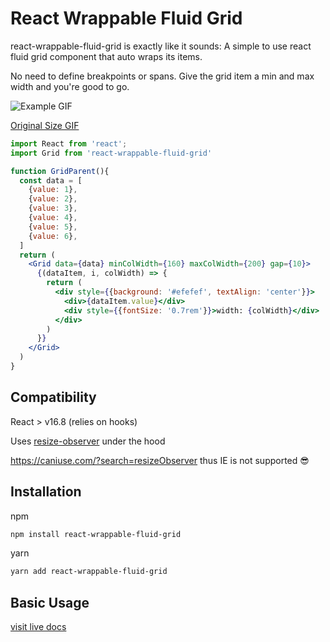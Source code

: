 # React Wrappable Fluid Grid

react-wrappable-fluid-grid is exactly like it sounds: A simple to use react fluid grid component that auto wraps its items.

No need to define breakpoints or spans. Give the grid item a min and max width and you're good to go.

![Example GIF](https://i.imgur.com/rnGDjPY.gif)  

[Original Size GIF](https://i.imgur.com/i0hft6t.gifv)

```jsx
import React from 'react';
import Grid from 'react-wrappable-fluid-grid'

function GridParent(){
  const data = [
    {value: 1},
    {value: 2},
    {value: 3},
    {value: 4},
    {value: 5},
    {value: 6},
  ]
  return (
    <Grid data={data} minColWidth={160} maxColWidth={200} gap={10}>
      {(dataItem, i, colWidth) => {
        return (
          <div style={{background: '#efefef', textAlign: 'center'}}>
            <div>{dataItem.value}</div>
            <div style={{fontSize: '0.7rem'}}>width: {colWidth}</div>
          </div>
        )
      }}
    </Grid>
  )
}
```



## Compatibility

React > v16.8  (relies on hooks)

Uses [resize-observer](https://developer.mozilla.org/en-US/docs/Web/API/ResizeObserver) under the hood  

https://caniuse.com/?search=resizeObserver
thus IE is not supported :sunglasses:

## Installation

npm
```bash
npm install react-wrappable-fluid-grid
```
yarn
```bash
yarn add react-wrappable-fluid-grid
```

## Basic Usage

[visit live docs](https://react-wrappable-fluid-grid.vercel.app/)




